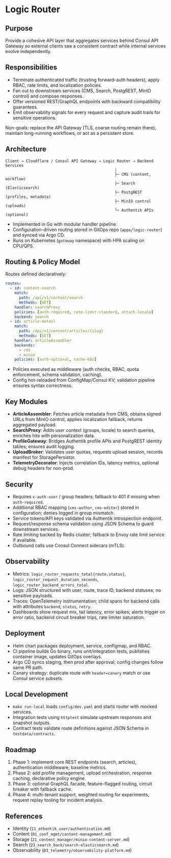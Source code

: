 # Logic Router

## Purpose

Provide a cohesive API layer that aggregates services behind Consul API Gateway so external clients see a consistent contract while internal services evolve independently.

## Responsibilities

- Terminate authenticated traffic (trusting forward-auth headers), apply RBAC, rate limits, and localization policies.
- Fan out to downstream services (CMS, Search, PostgREST, MinIO control) and compose responses.
- Offer versioned REST/GraphQL endpoints with backward compatibility guarantees.
- Emit observability signals for every request and capture audit trails for sensitive operations.

Non-goals: replace the API Gateway (TLS, coarse routing remain there), maintain long-running workflows, or act as a persistent store.

## Architecture

```text
Client → Cloudflare / Consul API Gateway → Logic Router → Backend Services
                                                │
                                                ├─ CMS (content, workflow)
                                                ├─ Search (Elasticsearch)
                                                ├─ PostgREST (profiles, metadata)
                                                ├─ MinIO control (uploads)
                                                └─ Authentik APIs (optional)
```

- Implemented in Go with modular handler pipeline.
- Configuration-driven routing stored in GitOps repo (`apps/logic-router`) and synced via Argo CD.
- Runs on Kubernetes (`gateway` namespace) with HPA scaling on CPU/QPS.

## Routing & Policy Model

Routes defined declaratively:

```yaml
routes:
  - id: content-search
    match:
      path: /api/v1/content/search
      methods: [GET]
    handler: searchProxy
    policies: [auth-required, rate-limit-standard, attach-locale]
    backend: search
  - id: article-detail
    match:
      path: /api/v1/content/articles/{slug}
      methods: [GET]
    handler: articleAssembler
    backends:
      - cms
      - minio
    policies: [auth-optional, cache-60s]
```

- Policies executed as middleware (auth checks, RBAC, quota enforcement, schema validation, caching).
- Config hot-reloaded from ConfigMap/Consul KV; validation pipeline ensures syntax correctness.

## Key Modules

- **ArticleAssembler**: Fetches article metadata from CMS, obtains signed URLs from MinIO control, applies localization fallback, returns aggregated payload.
- **SearchProxy**: Adds user context (groups, locale) to search queries, enriches hits with personalization data.
- **ProfileGateway**: Bridges Authentik profile APIs and PostgREST identity tables; ensures audit logging.
- **UploadBroker**: Validates user quotas, requests upload session, records manifest for StoragePersistor.
- **TelemetryDecorator**: Injects correlation IDs, latency metrics, optional debug headers for non-prod.

## Security

- Requires `x-auth-user` / group headers; fallback to 401 if missing when `auth-required`.
- Additional RBAC mapping (`cms-author`, `cms-editor`) stored in configuration; denies logged in group mismatch.
- Service tokens/API keys validated via Authentik introspection endpoint.
- Request/response schema validation using JSON Schema to guard downstream services.
- Rate limiting backed by Redis cluster; fallback to Envoy rate limit service if available.
- Outbound calls use Consul Connect sidecars (mTLS).

## Observability

- Metrics: `logic_router_requests_total{route,status}`, `logic_router_request_duration_seconds`, `logic_router_backend_errors_total`.
- Logs: JSON structured with user, route, trace ID, backend statuses; no sensitive payloads.
- Traces: OpenTelemetry instrumentation; child spans for backend calls with attributes `backend`, `status`, `retry`.
- Dashboards show request mix, tail latency, error spikes; alerts trigger on error ratio, backend circuit breaker trips, rate limiter saturation.

## Deployment

- Helm chart packages deployment, service, configmap, and RBAC.
- CI pipeline builds Go binary, runs unit/integration tests, publishes container image, updates GitOps overlays.
- Argo CD syncs staging, then prod after approval; config changes follow same PR path.
- Canary strategy: duplicate route with `header=canary` match or use Consul service subsets.

## Local Development

- `make run-local` loads `config/dev.yaml` and starts router with mocked services.
- Integration tests using `httptest` simulate upstream responses and snapshot outputs.
- Contract tests validate route definitions against JSON Schema in `testdata/contracts`.

## Roadmap

1. Phase 1: implement core REST endpoints (search, articles), authentication middleware, baseline metrics.
2. Phase 2: add profile management, upload orchestration, response caching, declarative policy engine.
3. Phase 3: optional GraphQL facade, feature-flagged routing, circuit breaker with fallback cache.
4. Phase 4: multi-tenant support, weighted routing for experiments, request replay tooling for incident analysis.

## References

- Identity (`11_athentik_user/authentication.md`)
- Content (`01_conf_mgmt/content-management.md`)
- Storage (`21_content_manager/minio-content-server.md`)
- Search (`23_search_back/search-elasticsearch.md`)
- Observability (`03_telemetry/observability-platform.md`)
